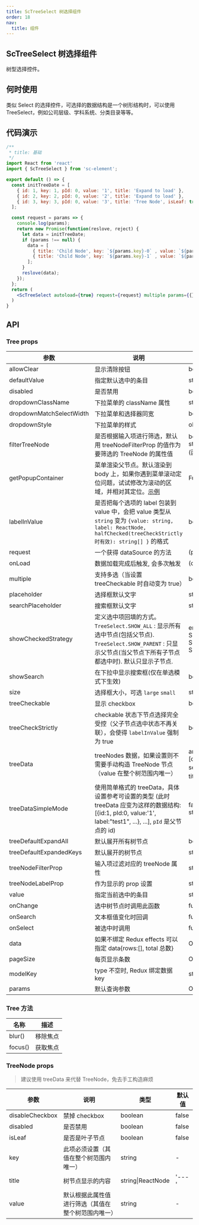 ```yaml
---
title: ScTreeSelect 树选择组件
order: 18
nav:
  title: 组件
---
```


## ScTreeSelect 树选择组件

树型选择控件。

## 何时使用

类似 Select 的选择控件，可选择的数据结构是一个树形结构时，可以使用 TreeSelect，例如公司层级、学科系统、分类目录等等。

## 代码演示

``` jsx
/**
 * title: 基础
 */
import React from 'react'
import { ScTreeSelect } from 'sc-element';

export default () => {
  const initTreeDate = [
    { id: 1, key: 1, pId: 0, value: '1', title: 'Expand to load' },
    { id: 2, key: 2, pId: 0, value: '2', title: 'Expand to load' },
    { id: 3, key: 3, pId: 0, value: '3', title: 'Tree Node', isLeaf: true },
  ];

  const request = params => {
    console.log(params);
    return new Promise(function(reslove, reject) {
      let data = initTreeDate;
      if (params !== null) {
        data = [
          { title: 'Child Node', key: `${params.key}-0` , value: `${params.value}-0` },
          { title: 'Child Node', key: `${params.key}-1` , value: `${params.value}-1` },
        ];
      }
      reslove(data);
    });
  };
  return (
    <ScTreeSelect autoload={true} request={request} multiple params={{}} style={{width:'450px'}}/>
  )
}
```

## API

### Tree props

| 参数                     | 说明                | 类型          | 默认值                |
| ------------------------ | ------------------ | ---------------- | -------------------- |
| allowClear               | 显示清除按钮        | boolean            | false              |
| defaultValue             | 指定默认选中的条目   | string/string\[]      | -                     |
| disabled                 | 是否禁用            | boolean               | false                 |
| dropdownClassName        | 下拉菜单的 className 属性     | string        | -                     |
| dropdownMatchSelectWidth | 下拉菜单和选择器同宽           | boolean       | true                  |
| dropdownStyle            | 下拉菜单的样式          | object             | -                     |
| filterTreeNode           | 是否根据输入项进行筛选，默认用 treeNodeFilterProp 的值作为要筛选的 TreeNode 的属性值   | boolean\|Function(inputValue: string, treeNode: TreeNode) (函数需要返回 bool 值)     | Function              |
| getPopupContainer        | 菜单渲染父节点。默认渲染到 body 上，如果你遇到菜单滚动定位问题，试试修改为滚动的区域，并相对其定位。[示例](https://codepen.io/afc163/pen/zEjNOy?editors=0010)        | Function(triggerNode)     | () => document.body   |
| labelInValue             | 是否把每个选项的 label 包装到 value 中，会把 value 类型从 `string` 变为 `{value: string, label: ReactNode, halfChecked(treeCheckStrictly 时有效): string[] }` 的格式 | boolean      | false                 |
| request                  | 一个获得 dataSource 的方法     | (params?: any) => Promise   | ''     |
| onLoad                   | 数据加载完成后触发, 会多次触发   | (dataSource: T[]) => void      | ''    |
| multiple                 | 支持多选（当设置 treeCheckable 时自动变为 true）    | boolean      | false     |
| placeholder              | 选择框默认文字    | string   | -                     |
| searchPlaceholder        | 搜索框默认文字       | string   | -                     |
| showCheckedStrategy      | 定义选中项回填的方式。 `TreeSelect.SHOW_ALL` : 显示所有选中节点(包括父节点). `TreeSelect.SHOW_PARENT` : 只显示父节点(当父节点下所有子节点都选中时). 默认只显示子节点.   | enum{TreeSelect. SHOW_ALL, TreeSelect. SHOW_PARENT, TreeSelect. SHOW_CHILD }         | TreeSelect. SHOW_CHILD |
| showSearch               | 在下拉中显示搜索框(仅在单选模式下生效)        | boolean     | false                 |
| size                     | 选择框大小，可选 `large`  `small` | string            | 'default'             |
| treeCheckable            | 显示 checkbox           | boolean         | false                 |
| treeCheckStrictly        | checkable 状态下节点选择完全受控（父子节点选中状态不再关联），会使得 `labelInValue` 强制为 true   | boolean      | false      |
| treeData                 | treeNodes 数据，如果设置则不需要手动构造 TreeNode 节点（value 在整个树范围内唯一）     | array&lt; {value, label, children, [disabled, disableCheckbox, selectable]}>(如果定义了 title，label 会被 title 覆盖) | \[]                   |
| treeDataSimpleMode       | 使用简单格式的 treeData，具体设置参考可设置的类型 (此时 treeData 应变为这样的数据结构: [{id:1, pId:0, value:'1', label:"test1", ...}, ...], `pId` 是父节点的 id)       | false\|Array&lt; { id: string, pId: string, rootPId: null }>      | false      |
| treeDefaultExpandAll     | 默认展开所有树节点         | boolean                | false                 |
| treeDefaultExpandedKeys  | 默认展开的树节点        | string\[]            | -                     |
| treeNodeFilterProp       | 输入项过滤对应的 treeNode 属性              | string      | 'value'               |
| treeNodeLabelProp        | 作为显示的 prop 设置           | string             | 'title'               |
| value                    | 指定当前选中的条目            | string/string\[]       | -                     |
| onChange                 | 选中树节点时调用此函数       | function(value, label, extra)        | -          |
| onSearch                 | 文本框值变化时回调      | function(value: string)            | -                     |
| onSelect                 | 被选中时调用     | function(value, node, extra)             | -                     |
| data                     | 如果不绑定 Redux effects 可以指定 data{rows:[], total 总数}     | Object     |         |
| pageSize                 | 每页显示条数   | Object         |                       |
| modelKey                 | type 不空时, Redux 绑定数据 key      | string            | "list"                |
| params                   | 默认查询参数         | Object                | null                  |

### Tree 方法

| 名称    | 描述     |
| ------- | -------- |
| blur()  | 移除焦点 |
| focus() | 获取焦点 |

### TreeNode props

> 建议使用 treeData 来代替 TreeNode，免去手工构造麻烦

| 参数            | 说明                                               | 类型              | 默认值 |
| --------------- | -------------------------------------------------- | ----------------- | ------ |
| disableCheckbox | 禁掉 checkbox                                      | boolean           | false  |
| disabled        | 是否禁用                                           | boolean           | false  |
| isLeaf          | 是否是叶子节点                                     | boolean           | false  |
| key             | 此项必须设置（其值在整个树范围内唯一）             | string            | -      |
| title           | 树节点显示的内容                                   | string\|ReactNode | '---'  |
| value           | 默认根据此属性值进行筛选（其值在整个树范围内唯一） | string            | -      |
